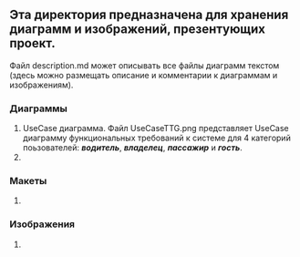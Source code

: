 ## Эта директория предназначена для хранения диаграмм и изображений, презентующих проект.
Файл description.md может описывать все файлы диаграмм текстом (здесь можно размещать описание и комментарии к диаграммам и изображениям).

### Диаграммы

1. UseCase диаграмма. Файл UseCaseTTG.png представляет UseCase диаграмму функциональных требований к системе для 4 категорий поьзователей: ***водитель***, ***владелец***,
***пассажир*** и ***гость***.
2.

### Макеты

1.

### Изображения

1.
